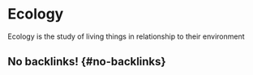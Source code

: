 # Ecology


Ecology is the study of living things in relationship to their environment


## No backlinks! {#no-backlinks}
